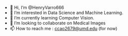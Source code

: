 - 👋 Hi, I’m @HenryVarro666
- 👀 I’m interested in Data Science and Machine Learning.
- 🌱 I’m currently learning Computer Vision.
- 💞️ I’m looking to collaborate on Medical Images
- 📫 How to reach me : ccao2679@umd.edu (for now)

<!---
HenryVarro666/HenryVarro666 is a ✨ special ✨ repository because its `README.md` (this file) appears on your GitHub profile.
You can click the Preview link to take a look at your changes.
--->
